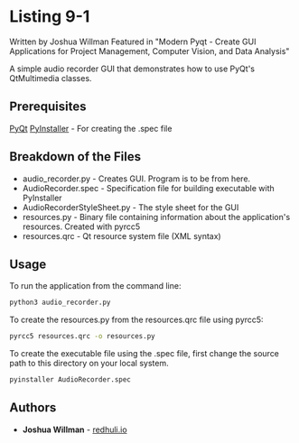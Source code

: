# Listing 9-1 
Written by Joshua Willman
Featured in "Modern Pyqt - Create GUI Applications for Project Management, Computer Vision, and Data Analysis"

A simple audio recorder GUI that demonstrates how to use PyQt's QtMultimedia classes.

## Prerequisites

[PyQt](https://www.riverbankcomputing.com/static/Docs/PyQt5/) 
[PyInstaller](http://www.pyinstaller.org) - For creating the .spec file

## Breakdown of the Files

* audio_recorder.py - Creates GUI. Program is to be from here. 
* AudioRecorder.spec - Specification file for building executable with PyInstaller
* AudioRecorderStyleSheet.py - The style sheet for the GUI
* resources.py - Binary file containing information about the application's resources. Created with pyrcc5 
* resources.qrc - Qt resource system file (XML syntax)

## Usage

To run the application from the command line: 

```bash
python3 audio_recorder.py
```

To create the resources.py from the resources.qrc file using pyrcc5: 

```bash
pyrcc5 resources.qrc -o resources.py
```

To create the executable file using the .spec file, first change the source path to this directory on your local system.

```bash
pyinstaller AudioRecorder.spec
```

## Authors

* **Joshua Willman** - [redhuli.io](https://redhuli.io)
